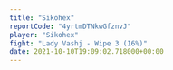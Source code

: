 ```yaml
---
title: "Sikohex"
reportCode: "4yrtmDTNkwGfznvJ"
player: "Sikohex"
fight: "Lady Vashj - Wipe 3 (16%)"
date: 2021-10-10T19:09:02.718000+00:00
---
```

